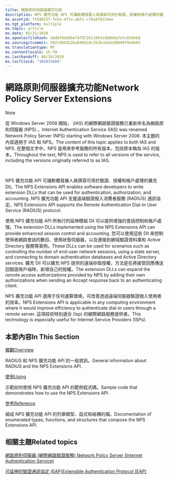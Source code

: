 ```yaml
---
title: 網路原則伺服器擴充功能
description: NPS 擴充功能 API 可讓軟體發展人員撰寫可用於驗證、授權和帳戶處理的擴充 Dll。 NPS 擴充功能 API 支援遠端驗證撥入消費者服務 (RADIUS) 通訊協定。
ms.assetid: f459025f-fe5e-4ffa-a651-c70a4f8234ae
ms.tgt_platform: multiple
ms.topic: article
ms.date: 05/31/2018
ms.openlocfilehash: ddd6f9bd0be7479726110b41d6060a7e5c836bb8
ms.sourcegitcommit: 592c9bbd22ba69802dc353bcb5eb30699f9e9403
ms.translationtype: MT
ms.contentlocale: zh-TW
ms.lasthandoff: 08/20/2020
ms.locfileid: "103933466"
---
```

# <a name="network-policy-server-extensions"></a><span data-ttu-id="11356-104">網路原則伺服器擴充功能</span><span class="sxs-lookup"><span data-stu-id="11356-104">Network Policy Server Extensions</span></span>

> [!Note]  
> <span data-ttu-id="11356-105">從 Windows Server 2008 開始， (IAS) 的網際網路驗證服務已重新命名為網路原則伺服器 (NPS) 。</span><span class="sxs-lookup"><span data-stu-id="11356-105">Internet Authentication Service (IAS) was renamed Network Policy Server (NPS) starting with Windows Server 2008.</span></span> <span data-ttu-id="11356-106">本主題的內容適用于 IAS 和 NPS。</span><span class="sxs-lookup"><span data-stu-id="11356-106">The content of this topic applies to both IAS and NPS.</span></span> <span data-ttu-id="11356-107">在整個文字中，NPS 是用來參考服務的所有版本，包括原本稱為 IAS 的版本。</span><span class="sxs-lookup"><span data-stu-id="11356-107">Throughout the text, NPS is used to refer to all versions of the service, including the versions originally referred to as IAS.</span></span>

 

<span data-ttu-id="11356-108">NPS 擴充功能 API 可讓軟體發展人員撰寫可用於驗證、授權和帳戶處理的擴充 Dll。</span><span class="sxs-lookup"><span data-stu-id="11356-108">The NPS Extensions API enables software developers to write extension DLLs that can be used for authentication, authorization, and accounting.</span></span> <span data-ttu-id="11356-109">NPS 擴充功能 API 支援遠端驗證撥入消費者服務 (RADIUS) 通訊協定。</span><span class="sxs-lookup"><span data-stu-id="11356-109">NPS Extensions API supports the Remote Authentication Dial-In User Service (RADIUS) protocol.</span></span>

<span data-ttu-id="11356-110">使用 NPS 擴充功能 API 所執行的延伸模組 Dll 可以提供增強的會話控制和帳戶處理。</span><span class="sxs-lookup"><span data-stu-id="11356-110">The extension DLLs implemented using the NPS Extensions API can provide enhanced session control and accounting.</span></span> <span data-ttu-id="11356-111">您可以使用這些 Dll 來控制使用者網路會話的數目、使用狀態伺服器，以及連接到網域驗證資料庫和 Active Directory 服務等案例。</span><span class="sxs-lookup"><span data-stu-id="11356-111">These DLLs can be used for scenarios such as controlling the number of end-user network sessions, using a state server, and connecting to domain authentication databases and Active Directory services.</span></span> <span data-ttu-id="11356-112">擴充 Dll 可以擴充 NPS 提供的遠端存取授權，方法是在將接受回應傳送回驗證用戶端時，新增自己的授權。</span><span class="sxs-lookup"><span data-stu-id="11356-112">The extension DLLs can expand the remote access authorizations provided by NPS by adding their own authorizations when sending an Accept response back to an authenticating client.</span></span>

<span data-ttu-id="11356-113">NPS 擴充功能 API 適用于任何運算環境，可改善透過遠端伺服器驗證撥入使用者的效率。</span><span class="sxs-lookup"><span data-stu-id="11356-113">NPS Extensions API is applicable in any computing environment where it would improve efficiency to authenticate dial-in users through a remote server.</span></span> <span data-ttu-id="11356-114">這項技術特別適合 (Isp) 的網際網路服務提供者。</span><span class="sxs-lookup"><span data-stu-id="11356-114">This technology is especially useful for Internet Service Providers (ISPs).</span></span>

## <a name="in-this-section"></a><span data-ttu-id="11356-115">本節內容</span><span class="sxs-lookup"><span data-stu-id="11356-115">In This Section</span></span>

[<span data-ttu-id="11356-116">概觀</span><span class="sxs-lookup"><span data-stu-id="11356-116">Overview</span></span>](/windows/desktop/Nps/ias-about-internet-authentication-service)

<span data-ttu-id="11356-117">RADIUS 和 NPS 擴充功能 API 的一般資訊。</span><span class="sxs-lookup"><span data-stu-id="11356-117">General information about RADIUS and the NPS Extensions API.</span></span>

[<span data-ttu-id="11356-118">使用</span><span class="sxs-lookup"><span data-stu-id="11356-118">Using</span></span>](/windows/desktop/Nps/ias-using-internet-authentication-service)

<span data-ttu-id="11356-119">示範如何使用 NPS 擴充功能 API 的範例程式碼。</span><span class="sxs-lookup"><span data-stu-id="11356-119">Sample code that demonstrates how to use the NPS Extensions API.</span></span>

[<span data-ttu-id="11356-120">參考</span><span class="sxs-lookup"><span data-stu-id="11356-120">Reference</span></span>](/windows/desktop/Nps/ias-internet-authentication-service-reference)

<span data-ttu-id="11356-121">組成 NPS 擴充功能 API 的列舉類型、函式和結構的檔。</span><span class="sxs-lookup"><span data-stu-id="11356-121">Documentation of enumerated types, functions, and structures that compose the NPS Extensions API.</span></span>

## <a name="related-topics"></a><span data-ttu-id="11356-122">相關主題</span><span class="sxs-lookup"><span data-stu-id="11356-122">Related topics</span></span>

<dl> <dt>

[<span data-ttu-id="11356-123">網路原則伺服器 (網際網路驗證服務) </span><span class="sxs-lookup"><span data-stu-id="11356-123">Network Policy Server (Internet Authentication Service)</span></span>](portal.md)
</dt> <dt>

[<span data-ttu-id="11356-124">可延伸的驗證通訊協定 (EAP)</span><span class="sxs-lookup"><span data-stu-id="11356-124">Extensible Authentication Protocol (EAP)</span></span>](../eap/eap-start-page.md)
</dt> </dl>

 

 